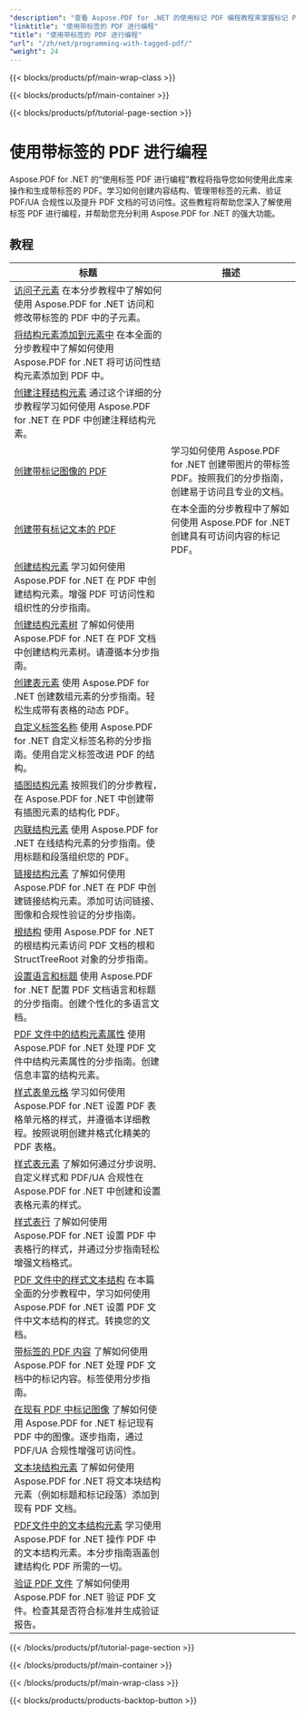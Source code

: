 ```yaml
---
"description": "查看 Aspose.PDF for .NET 的使用标记 PDF 编程教程来掌握标记 PDF 的操作和生成。"
"linktitle": "使用带标签的 PDF 进行编程"
"title": "使用带标签的 PDF 进行编程"
"url": "/zh/net/programming-with-tagged-pdf/"
"weight": 24
---
```


{{< blocks/products/pf/main-wrap-class >}}

{{< blocks/products/pf/main-container >}}

{{< blocks/products/pf/tutorial-page-section >}}

# 使用带标签的 PDF 进行编程


Aspose.PDF for .NET 的“使用标签 PDF 进行编程”教程将指导您如何使用此库来操作和生成带标签的 PDF。学习如何创建内容结构、管理带标签的元素、验证 PDF/UA 合规性以及提升 PDF 文档的可访问性。这些教程将帮助您深入了解使用标签 PDF 进行编程，并帮助您充分利用 Aspose.PDF for .NET 的强大功能。

## 教程
标题 | 描述 |
| --- | --- | 
| [访问子元素](./access-children-elements/) 在本分步教程中了解如何使用 Aspose.PDF for .NET 访问和修改带标签的 PDF 中的子元素。|  
| [将结构元素添加到元素中](./add-structure-element-into-element/) 在本全面的分步教程中了解如何使用 Aspose.PDF for .NET 将可访问性结构元素添加到 PDF 中。|  
| [创建注释结构元素](./create-note-structure-element/) 通过这个详细的分步教程学习如何使用 Aspose.PDF for .NET 在 PDF 中创建注释结构元素。|  
| [创建带标记图像的 PDF](./create-pdf-with-tagged-image/) | 学习如何使用 Aspose.PDF for .NET 创建带图片的带标签 PDF。按照我们的分步指南，创建易于访问且专业的文档。|  
| [创建带有标记文本的 PDF](./create-pdf-with-tagged-text/) | 在本全面的分步教程中了解如何使用 Aspose.PDF for .NET 创建具有可访问内容的标记 PDF。|  
| [创建结构元素](./create-structure-elements/) 学习如何使用 Aspose.PDF for .NET 在 PDF 中创建结构元素。增强 PDF 可访问性和组织性的分步指南。|  
| [创建结构元素树](./create-structure-elements-tree/) 了解如何使用 Aspose.PDF for .NET 在 PDF 文档中创建结构元素树。请遵循本分步指南。|  
| [创建表元素](./create-table-element/) 使用 Aspose.PDF for .NET 创建数组元素的分步指南。轻松生成带有表格的动态 PDF。|  
| [自定义标签名称](./custom-tag-name/) 使用 Aspose.PDF for .NET 自定义标签名称的分步指南。使用自定义标签改进 PDF 的结构。|  
| [插图结构元素](./illustration-structure-elements/) 按照我们的分步教程，在 Aspose.PDF for .NET 中创建带有插图元素的结构化 PDF。|  
| [内联结构元素](./inline-structure-elements/) 使用 Aspose.PDF for .NET 在线结构元素的分步指南。使用标题和段落组织您的 PDF。|  
| [链接结构元素](./link-structure-elements/) 了解如何使用 Aspose.PDF for .NET 在 PDF 中创建链接结构元素。添加可访问链接、图像和合规性验证的分步指南。|  
| [根结构](./root-structure/) 使用 Aspose.PDF for .NET 的根结构元素访问 PDF 文档的根和 StructTreeRoot 对象的分步指南。|  
| [设置语言和标题](./setup-language-and-title/) 使用 Aspose.PDF for .NET 配置 PDF 文档语言和标题的分步指南。创建个性化的多语言文档。|  
| [PDF 文件中的结构元素属性](./structure-elements-properties/) 使用 Aspose.PDF for .NET 处理 PDF 文件中结构元素属性的分步指南。创建信息丰富的结构元素。|  
| [样式表单元格](./style-table-cell/) 学习如何使用 Aspose.PDF for .NET 设置 PDF 表格单元格的样式，并遵循本详细教程。按照说明创建并格式化精美的 PDF 表格。|  
| [样式表元素](./style-table-element/) 了解如何通过分步说明、自定义样式和 PDF/UA 合规性在 Aspose.PDF for .NET 中创建和设置表格元素的样式。|  
| [样式表行](./style-table-row/) 了解如何使用 Aspose.PDF for .NET 设置 PDF 中表格行的样式，并通过分步指南轻松增强文档格式。|  
| [PDF 文件中的样式文本结构](./style-text-structure/) 在本篇全面的分步教程中，学习如何使用 Aspose.PDF for .NET 设置 PDF 文件中文本结构的样式。转换您的文档。|  
| [带标签的 PDF 内容](./tagged-pdf-content/) 了解如何使用 Aspose.PDF for .NET 处理 PDF 文档中的标记内容。标签使用分步指南。|  
| [在现有 PDF 中标记图像](./tag-image-in-existing-pdf/) 了解如何使用 Aspose.PDF for .NET 标记现有 PDF 中的图像。逐步指南，通过 PDF/UA 合规性增强可访问性。|  
| [文本块结构元素](./text-block-structure-elements/) 了解如何使用 Aspose.PDF for .NET 将文本块结构元素（例如标题和标记段落）添加到现有 PDF 文档。|  
| [PDF文件中的文本结构元素](./text-structure-elements/) 学习使用 Aspose.PDF for .NET 操作 PDF 中的文本结构元素。本分步指南涵盖创建结构化 PDF 所需的一切。|  
| [验证 PDF 文件](./validate-pdf/) 了解如何使用 Aspose.PDF for .NET 验证 PDF 文件。检查其是否符合标准并生成验证报告。|  

{{< /blocks/products/pf/tutorial-page-section >}}

{{< /blocks/products/pf/main-container >}}

{{< /blocks/products/pf/main-wrap-class >}}

{{< blocks/products/products-backtop-button >}}